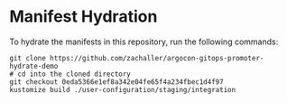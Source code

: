 # Manifest Hydration

To hydrate the manifests in this repository, run the following commands:

```shell
git clone https://github.com/zachaller/argocon-gitops-promoter-hydrate-demo
# cd into the cloned directory
git checkout 0eda5366e1ef8a342e04fe65f4a234fbec1d4f97
kustomize build ./user-configuration/staging/integration
```
